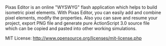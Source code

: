 Pixas Editor is an online "WYSWYG" flash application which helps to build isometric pixel elements. With Pixas Editor, you can easily add and combine pixel elements, modify the properties. Also you can save and resume your project, export PNG file and generate pure ActionScript 3.0 source file which can be copied and pasted into other working simulations.

MIT License: http://www.opensource.org/licenses/mit-license.php
